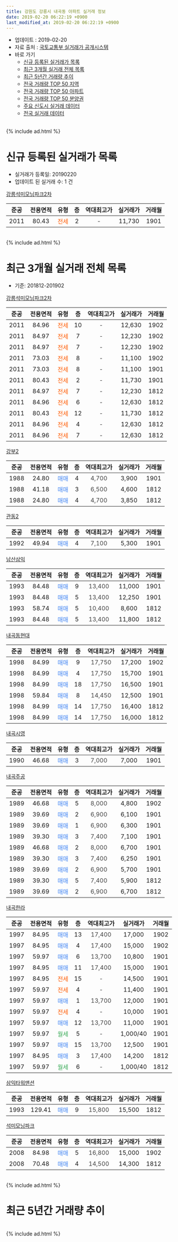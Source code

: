 ```yaml
---
title: 강원도 강릉시 내곡동 아파트 실거래 정보
date: 2019-02-20 06:22:19 +0900
last_modified_at: 2019-02-20 06:22:19 +0900
---
```


* 업데이트 : 2019-02-20
* 자료 출처 : [국토교통부 실거래가 공개시스템](http://rt.molit.go.kr)
* 바로 가기
    * [신규 등록된 실거래가 목록](#신규-등록된-실거래가-목록)
    * [최근 3개월 실거래 전체 목록](#최근-3개월-실거래-전체-목록)
    * [최근 5년간 거래량 추이](#최근-5년간-거래량-추이)
    * [전국 거래량 TOP 50 지역](https://inasie.github.io/apt-trade-info/최근-3개월-전국에서-가장-거래가-많이-발생한-지역)
    * [전국 거래량 TOP 50 아파트](https://inasie.github.io/apt-trade-info/최근-3개월-전국에서-가장-거래가-많이-발생한-아파트)
    * [전국 거래량 TOP 50 분양권](https://inasie.github.io/apt-trade-info/최근-3개월-전국에서-가장-거래가-많이-발생한-분양권)
    * [주요 신도시 실거래 데이터](https://inasie.github.io/apt-trade-info/주요-신도시)
    * [전국 실거래 데이터](https://inasie.github.io/apt-trade-info/전국)
<br>
{% include ad.html %}
<br>

# 신규 등록된 실거래가 목록
* 실거래가 등록일: 20190220
* 업데이트 된 실거래 수: 1 건


[강릉석미모닝파크2차](https://search.naver.com/search.naver?query=%EA%B0%95%EC%9B%90%EB%8F%84+%EA%B0%95%EB%A6%89%EC%8B%9C+%EB%82%B4%EA%B3%A1%EB%8F%99+%EA%B0%95%EB%A6%89%EC%84%9D%EB%AF%B8%EB%AA%A8%EB%8B%9D%ED%8C%8C%ED%81%AC2%EC%B0%A8)

|준공|전용면적|유형|층|역대최고가|실거래가|거래월|
|:---:|:---:|:---:|:---:|:---:|:---:|:---:|
|2011|80.43|<span style="color:#ff5a00">전세</span>|2|<span style="color:#444444">-</span>|11,730|1901|


<br>
{% include ad.html %}
<br>

# 최근 3개월 실거래 전체 목록
* 기준: 201812-201902


[강릉석미모닝파크2차](https://search.naver.com/search.naver?query=%EA%B0%95%EC%9B%90%EB%8F%84+%EA%B0%95%EB%A6%89%EC%8B%9C+%EB%82%B4%EA%B3%A1%EB%8F%99+%EA%B0%95%EB%A6%89%EC%84%9D%EB%AF%B8%EB%AA%A8%EB%8B%9D%ED%8C%8C%ED%81%AC2%EC%B0%A8)

|준공|전용면적|유형|층|역대최고가|실거래가|거래월|
|:---:|:---:|:---:|:---:|:---:|:---:|:---:|
|2011|84.96|<span style="color:#ff5a00">전세</span>|10|<span style="color:#444444">-</span>|12,630|1902|
|2011|84.97|<span style="color:#ff5a00">전세</span>|7|<span style="color:#444444">-</span>|12,230|1902|
|2011|84.97|<span style="color:#ff5a00">전세</span>|7|<span style="color:#444444">-</span>|12,230|1902|
|2011|73.03|<span style="color:#ff5a00">전세</span>|8|<span style="color:#444444">-</span>|11,100|1902|
|2011|73.03|<span style="color:#ff5a00">전세</span>|8|<span style="color:#444444">-</span>|11,100|1901|
|2011|80.43|<span style="color:#ff5a00">전세</span>|2|<span style="color:#444444">-</span>|11,730|1901|
|2011|84.97|<span style="color:#ff5a00">전세</span>|7|<span style="color:#444444">-</span>|12,230|1812|
|2011|84.96|<span style="color:#ff5a00">전세</span>|6|<span style="color:#444444">-</span>|12,630|1812|
|2011|80.43|<span style="color:#ff5a00">전세</span>|12|<span style="color:#444444">-</span>|11,730|1812|
|2011|84.96|<span style="color:#ff5a00">전세</span>|4|<span style="color:#444444">-</span>|12,630|1812|
|2011|84.96|<span style="color:#ff5a00">전세</span>|7|<span style="color:#444444">-</span>|12,630|1812|

[강부2](https://search.naver.com/search.naver?query=%EA%B0%95%EC%9B%90%EB%8F%84+%EA%B0%95%EB%A6%89%EC%8B%9C+%EB%82%B4%EA%B3%A1%EB%8F%99+%EA%B0%95%EB%B6%802)

|준공|전용면적|유형|층|역대최고가|실거래가|거래월|
|:---:|:---:|:---:|:---:|:---:|:---:|:---:|
|1988|24.80|<span style="color:#4285f3">매매</span>|4|<span style="color:#444444">4,700</span>|3,900|1901|
|1988|41.18|<span style="color:#4285f3">매매</span>|3|<span style="color:#444444">6,500</span>|4,600|1812|
|1988|24.80|<span style="color:#4285f3">매매</span>|4|<span style="color:#444444">4,700</span>|3,850|1812|

[관동2](https://search.naver.com/search.naver?query=%EA%B0%95%EC%9B%90%EB%8F%84+%EA%B0%95%EB%A6%89%EC%8B%9C+%EB%82%B4%EA%B3%A1%EB%8F%99+%EA%B4%80%EB%8F%992)

|준공|전용면적|유형|층|역대최고가|실거래가|거래월|
|:---:|:---:|:---:|:---:|:---:|:---:|:---:|
|1992|49.94|<span style="color:#4285f3">매매</span>|4|<span style="color:#444444">7,100</span>|5,300|1901|

[남산삼익](https://search.naver.com/search.naver?query=%EA%B0%95%EC%9B%90%EB%8F%84+%EA%B0%95%EB%A6%89%EC%8B%9C+%EB%82%B4%EA%B3%A1%EB%8F%99+%EB%82%A8%EC%82%B0%EC%82%BC%EC%9D%B5)

|준공|전용면적|유형|층|역대최고가|실거래가|거래월|
|:---:|:---:|:---:|:---:|:---:|:---:|:---:|
|1993|84.48|<span style="color:#4285f3">매매</span>|9|<span style="color:#444444">13,400</span>|11,000|1901|
|1993|84.48|<span style="color:#4285f3">매매</span>|5|<span style="color:#444444">13,400</span>|12,250|1901|
|1993|58.74|<span style="color:#4285f3">매매</span>|5|<span style="color:#444444">10,400</span>|8,600|1812|
|1993|84.48|<span style="color:#4285f3">매매</span>|5|<span style="color:#444444">13,400</span>|11,800|1812|

[내곡동현대](https://search.naver.com/search.naver?query=%EA%B0%95%EC%9B%90%EB%8F%84+%EA%B0%95%EB%A6%89%EC%8B%9C+%EB%82%B4%EA%B3%A1%EB%8F%99+%EB%82%B4%EA%B3%A1%EB%8F%99%ED%98%84%EB%8C%80)

|준공|전용면적|유형|층|역대최고가|실거래가|거래월|
|:---:|:---:|:---:|:---:|:---:|:---:|:---:|
|1998|84.99|<span style="color:#4285f3">매매</span>|9|<span style="color:#444444">17,750</span>|17,200|1902|
|1998|84.99|<span style="color:#4285f3">매매</span>|4|<span style="color:#444444">17,750</span>|15,700|1901|
|1998|84.99|<span style="color:#4285f3">매매</span>|18|<span style="color:#444444">17,750</span>|16,500|1901|
|1998|59.84|<span style="color:#4285f3">매매</span>|8|<span style="color:#444444">14,450</span>|12,500|1901|
|1998|84.99|<span style="color:#4285f3">매매</span>|14|<span style="color:#444444">17,750</span>|16,400|1812|
|1998|84.99|<span style="color:#4285f3">매매</span>|14|<span style="color:#444444">17,750</span>|16,000|1812|

[내곡시영](https://search.naver.com/search.naver?query=%EA%B0%95%EC%9B%90%EB%8F%84+%EA%B0%95%EB%A6%89%EC%8B%9C+%EB%82%B4%EA%B3%A1%EB%8F%99+%EB%82%B4%EA%B3%A1%EC%8B%9C%EC%98%81)

|준공|전용면적|유형|층|역대최고가|실거래가|거래월|
|:---:|:---:|:---:|:---:|:---:|:---:|:---:|
|1990|46.68|<span style="color:#4285f3">매매</span>|3|<span style="color:#444444">7,000</span>|7,000|1901|

[내곡주공](https://search.naver.com/search.naver?query=%EA%B0%95%EC%9B%90%EB%8F%84+%EA%B0%95%EB%A6%89%EC%8B%9C+%EB%82%B4%EA%B3%A1%EB%8F%99+%EB%82%B4%EA%B3%A1%EC%A3%BC%EA%B3%B5)

|준공|전용면적|유형|층|역대최고가|실거래가|거래월|
|:---:|:---:|:---:|:---:|:---:|:---:|:---:|
|1989|46.68|<span style="color:#4285f3">매매</span>|5|<span style="color:#444444">8,000</span>|4,800|1902|
|1989|39.69|<span style="color:#4285f3">매매</span>|2|<span style="color:#444444">6,900</span>|6,100|1901|
|1989|39.69|<span style="color:#4285f3">매매</span>|1|<span style="color:#444444">6,900</span>|6,300|1901|
|1989|39.30|<span style="color:#4285f3">매매</span>|3|<span style="color:#444444">7,400</span>|7,100|1901|
|1989|46.68|<span style="color:#4285f3">매매</span>|2|<span style="color:#444444">8,000</span>|6,700|1901|
|1989|39.30|<span style="color:#4285f3">매매</span>|3|<span style="color:#444444">7,400</span>|6,250|1901|
|1989|39.69|<span style="color:#4285f3">매매</span>|2|<span style="color:#444444">6,900</span>|5,700|1901|
|1989|39.30|<span style="color:#4285f3">매매</span>|5|<span style="color:#444444">7,400</span>|5,900|1812|
|1989|39.69|<span style="color:#4285f3">매매</span>|2|<span style="color:#444444">6,900</span>|6,700|1812|

[내곡한라](https://search.naver.com/search.naver?query=%EA%B0%95%EC%9B%90%EB%8F%84+%EA%B0%95%EB%A6%89%EC%8B%9C+%EB%82%B4%EA%B3%A1%EB%8F%99+%EB%82%B4%EA%B3%A1%ED%95%9C%EB%9D%BC)

|준공|전용면적|유형|층|역대최고가|실거래가|거래월|
|:---:|:---:|:---:|:---:|:---:|:---:|:---:|
|1997|84.95|<span style="color:#4285f3">매매</span>|13|<span style="color:#444444">17,400</span>|17,000|1902|
|1997|84.95|<span style="color:#4285f3">매매</span>|4|<span style="color:#444444">17,400</span>|15,000|1902|
|1997|59.97|<span style="color:#4285f3">매매</span>|6|<span style="color:#444444">13,700</span>|10,800|1901|
|1997|84.95|<span style="color:#4285f3">매매</span>|11|<span style="color:#444444">17,400</span>|15,000|1901|
|1997|84.95|<span style="color:#ff5a00">전세</span>|15|<span style="color:#444444">-</span>|14,500|1901|
|1997|59.97|<span style="color:#ff5a00">전세</span>|4|<span style="color:#444444">-</span>|11,400|1901|
|1997|59.97|<span style="color:#4285f3">매매</span>|1|<span style="color:#444444">13,700</span>|12,000|1901|
|1997|59.97|<span style="color:#ff5a00">전세</span>|4|<span style="color:#444444">-</span>|10,000|1901|
|1997|59.97|<span style="color:#4285f3">매매</span>|12|<span style="color:#444444">13,700</span>|11,000|1901|
|1997|59.97|<span style="color:#34a853">월세</span>|5|<span style="color:#444444">-</span>|1,000/40|1901|
|1997|59.97|<span style="color:#4285f3">매매</span>|15|<span style="color:#444444">13,700</span>|12,500|1901|
|1997|84.95|<span style="color:#4285f3">매매</span>|3|<span style="color:#444444">17,400</span>|14,200|1812|
|1997|59.97|<span style="color:#34a853">월세</span>|6|<span style="color:#444444">-</span>|1,000/40|1812|


<script async src="//pagead2.googlesyndication.com/pagead/js/adsbygoogle.js"></script>
<!-- 기본 -->
<ins class="adsbygoogle"
     style="display:block"
     data-ad-client="ca-pub-2446590836940007"
     data-ad-slot="1659523306"
     data-ad-format="auto"
     data-full-width-responsive="true"></ins>
<script>
(adsbygoogle = window.adsbygoogle || []).push({});
</script>


[삼익타워맨션](https://search.naver.com/search.naver?query=%EA%B0%95%EC%9B%90%EB%8F%84+%EA%B0%95%EB%A6%89%EC%8B%9C+%EB%82%B4%EA%B3%A1%EB%8F%99+%EC%82%BC%EC%9D%B5%ED%83%80%EC%9B%8C%EB%A7%A8%EC%85%98)

|준공|전용면적|유형|층|역대최고가|실거래가|거래월|
|:---:|:---:|:---:|:---:|:---:|:---:|:---:|
|1993|129.41|<span style="color:#4285f3">매매</span>|9|<span style="color:#444444">15,800</span>|15,500|1812|

[석미모닝파크](https://search.naver.com/search.naver?query=%EA%B0%95%EC%9B%90%EB%8F%84+%EA%B0%95%EB%A6%89%EC%8B%9C+%EB%82%B4%EA%B3%A1%EB%8F%99+%EC%84%9D%EB%AF%B8%EB%AA%A8%EB%8B%9D%ED%8C%8C%ED%81%AC)

|준공|전용면적|유형|층|역대최고가|실거래가|거래월|
|:---:|:---:|:---:|:---:|:---:|:---:|:---:|
|2008|84.98|<span style="color:#4285f3">매매</span>|5|<span style="color:#444444">16,800</span>|15,000|1902|
|2008|70.48|<span style="color:#4285f3">매매</span>|4|<span style="color:#444444">14,500</span>|14,300|1812|


<br>
{% include ad.html %}
<br>

# 최근 5년간 거래량 추이


<div style="width:100%;">
    <canvas id="deal_progress" height="200"></canvas>
</div>

<script>
new Chart(document.getElementById("deal_progress"), {
    type: 'line',
    data: {
        labels: ['201402','201403','201404','201405','201406','201407','201408','201409','201410','201411','201412','201501','201502','201503','201504','201505','201506','201507','201508','201509','201510','201511','201512','201601','201602','201603','201604','201605','201606','201607','201608','201609','201610','201611','201612','201701','201702','201703','201704','201705','201706','201707','201708','201709','201710','201711','201712','201801','201802','201803','201804','201805','201806','201807','201808','201809','201810','201811','201812','201901','201902'],
        datasets: [{
            label: '매매',
            pointRadius: 1,
            data: [12, 14, 7, 5, 10, 14, 9, 10, 13, 6, 12, 14, 21, 18, 18, 9, 19, 17, 22, 14, 16, 9, 14, 20, 20, 14, 9, 18, 15, 19, 16, 12, 23, 17, 19, 12, 29, 29, 12, 11, 11, 16, 7, 19, 10, 74, 10, 8, 5, 17, 10, 9, 59, 6, 10, 17, 16, 13, 11, 19, 5],
            borderColor: "rgba(255, 201, 14, 1)",
            backgroundColor: "rgba(255, 201, 14, 0.5)",
            fill: false,
            lineTension: 0
        },{
            label: '전월세',
            pointRadius: 1,
            data: [12, 3, 35, 20, 4, 7, 9, 6, 6, 6, 9, 2, 5, 5, 5, 2, 4, 2, 3, 6, 39, 15, 2, 13, 8, 12, 4, 3, 8, 7, 4, 6, 7, 9, 11, 6, 8, 5, 5, 4, 5, 6, 4, 2, 4, 3, 3, 6, 2, 6, 4, 3, 4, 9, 0, 5, 35, 9, 6, 6, 4],
            borderColor: "rgba(0, 141, 185, 1)",
            backgroundColor: "rgba(0, 141, 185, 0.5)",
            fill: false,
            lineTension: 0
        }
        ]
    },
    options: {
        responsive: true,
        title: {
            display: false
        },
        tooltips: {
            mode: 'index',
            intersect: false
        },
        hover: {
            mode: 'nearest',
            intersect: true
        },
        scales: {
            xAxes: [{
                display: true,
                scaleLabel: {
                    display: true,
                    labelString: '년/월'
                }
            }],
            yAxes: [{
                display: true,
                ticks: {
                    suggestedMin: 0,
                },
                scaleLabel: {
                    display: true,
                    labelString: '실거래 수'
                }
            }]
        }
    }
});

</script>


<br>
{% include ad.html %}
<br>

